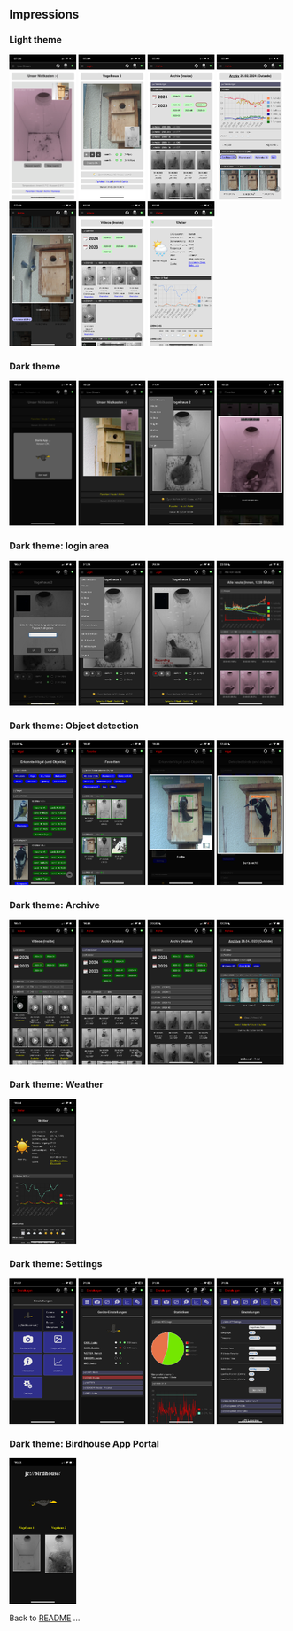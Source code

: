 ## Impressions
### Light theme

<img src="images/birdcam_001.PNG" width="24%"> <img src="images/birdcam_002.PNG" width="24%"> <img src="images/birdcam_003.PNG" width="24%">
<img src="images/birdcam_004.PNG" width="24%"> <img src="images/birdcam_005.PNG" width="24%"> <img src="images/birdcam_006.PNG" width="24%">
<img src="images/birdcam_007.PNG" width="24%"> 

### Dark theme

<img src="images/birdcam_008.PNG" width="24%"> <img src="images/birdcam_010.PNG" width="24%"> 
<img src="images/birdcam_011.PNG" width="24%"> <img src="images/birdcam_022.PNG" width="24%"> 

### Dark theme: login area

<img src="images/birdcam_012.PNG" width="24%"> <img src="images/birdcam_016.PNG" width="24%"> 
<img src="images/birdcam_014.PNG" width="24%"> <img src="images/birdcam_017.PNG" width="24%">

### Dark theme: Object detection

<img src="images/birdcam_023.PNG" width="24%">  <img src="images/birdcam_032.PNG" width="24%"> <img src="images/birdcam_026.PNG" width="24%"> <img src="images/birdcam_027.PNG" width="24%">

### Dark theme: Archive

<img src="images/birdcam_028.PNG" width="24%"> <img src="images/birdcam_029.PNG" width="24%"> <img src="images/birdcam_030.PNG" width="24%">
<img src="images/birdcam_024.PNG" width="24%">

### Dark theme: Weather

 <img src="images/birdcam_033.PNG" width="24%">

### Dark theme: Settings

<img src="images/birdcam_201.PNG" width="24%"> <img src="images/birdcam_203.PNG" width="24%"> <img src="images/birdcam_202.PNG" width="24%"> 
<img src="images/birdcam_204.PNG" width="24%"> 

### Dark theme: Birdhouse App Portal

<img src="images/birdcam_100.PNG" width="24%">

Back to [README](../README.md) ...
